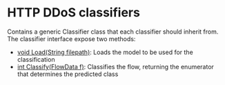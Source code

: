 # HTTP DDoS classifiers

Contains a generic Classifier class that each classifier should inherit from. The classifier interface expose two methods:
- [void Load(String filepath)](./Classifier.java#L56): Loads the model to be used for the classification
- [int Classify(FlowData f)](./Classifier.java#L65): Classifies the flow, returning the enumerator that determines the predicted class